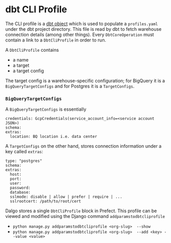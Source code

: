 # dbt CLI Profile

The CLI profile is a [dbt object](https://prefecthq.github.io/prefect-dbt/#dbt-core-cli) which is used to populate a `profiles.yaml` under the dbt project directory. This file is read by dbt to fetch warehouse connection details (among other things). Every `DbtCoreOperation` must contain a link to a `DbtCliProfile` in order to run.

A `DbtCliProfile` contains
- a name
- a target
- a target config

The target config is a warehouse-specific configuration; for BigQuery it is a `BigQueryTargetConfigs` and for Postgres it is a `TargetConfigs`.

### `BigQueryTargetConfigs`

A `BigQueryTargetConfigs` is essentially
```
credentials: GcpCredentials(service_account_info=<service account JSON>)
schema: 
extras:
  location: BQ location i.e. data center
```

A `TargetConfigs` on the other hand, stores connection information under a key called `extras`:
```
type: "postgres"
schema:
extras:
  host:
  port:
  user:
  password:
  database:
  sslmode: disable | allow | prefer | require | ...
  sslrootcert: /path/to/root/cert
```

Dalgo stores a single `DbtCliProfile` block in Prefect. This profile can be viewed and modified using the Django command `addparamstodbtcliprofile`

- `python manage.py addparamstodbtcliprofile <org-slug>  --show`
- `python manage.py addparamstodbtcliprofile <org-slug>  --add <key> --value <value>`


